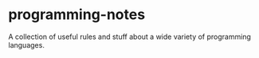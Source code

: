 # programming-notes
A collection of useful rules and stuff about a wide variety of programming languages.
